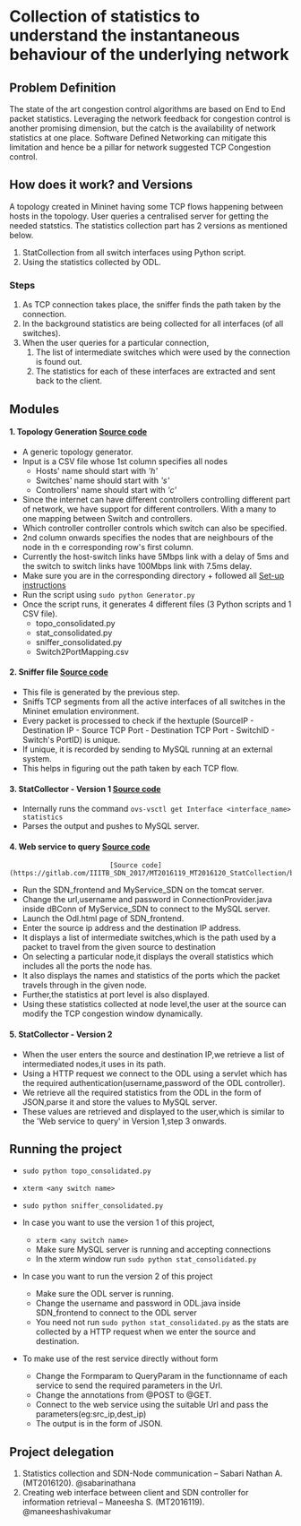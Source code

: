 # Collection of statistics to understand the instantaneous behaviour of the underlying network 

## Problem Definition
The state of the art congestion control algorithms are based on End to End packet statistics. Leveraging the network feedback for congestion control is another promising dimension, but the catch is the availability of network statistics at one place. Software Defined Networking can mitigate
this limitation and hence be a pillar for network suggested TCP Congestion control.

## How does it work? and Versions
A topology created in Mininet having some TCP flows happening between hosts in the topology. User queries a centralised server for getting the needed statstics.
The statistics collection part has 2 versions as mentioned below.

1. StatCollection from all switch interfaces using Python script.
2. Using the statistics collected by ODL. 

### Steps
1. As TCP connection takes place, the sniffer finds the path taken by the connection.
2. In the background statistics are being collected for all interfaces (of all switches).
3. When the user queries for a particular connection,
    1. The list of intermediate switches which were used by the connection is found out.
    2. The statistics for each of these interfaces are extracted and sent back to the client.


## Modules
#### 1. Topology Generation [Source code](https://gitlab.com/IIITB_SDN_2017/MT2016119_MT2016120_StatCollection/blob/master/src/MT2016120_Sabari_Nathan/Generator.py)
* A generic topology generator. 
* Input is a CSV file whose 1st column specifies all nodes
    * Hosts' name should start with _'h'_
    * Switches' name should start with _'s'_
    * Controllers' name should start with _'c'_
* Since the internet can have different controllers controlling different part of network, we have support for different controllers. With a many to one mapping between Switch and controllers.
* Which controller controller controls which switch can also be specified.
* 2nd column onwards specifies the nodes that are neighbours of the node in th e corresponding row's first column.
* Currently the host-switch links have 5Mbps link with a delay of 5ms and the switch to switch links have 100Mbps link with 7.5ms delay.
* Make sure you are in the corresponding directory + followed all [Set-up instructions](https://gitlab.com/IIITB_SDN_2017/MT2016119_MT2016120_StatCollection/blob/master/src/MT2016120_Sabari_Nathan/Setup%20instructions.md)
* Run the script using `sudo python Generator.py`
* Once the script runs, it generates 4 different files  (3 Python scripts and 1 CSV file).
    * topo_consolidated.py
    * stat_consolidated.py
    * sniffer_consolidated.py
    * Switch2PortMapping.csv

#### 2. Sniffer file [Source code](https://gitlab.com/IIITB_SDN_2017/MT2016119_MT2016120_StatCollection/blob/master/src/MT2016120_Sabari_Nathan/snif.py)
* This file is generated by the previous step. 
* Sniffs TCP segments from all the active interfaces of all switches in the Mininet emulation environment.
* Every packet is processed to check if the hextuple (SourceIP - Destination IP - Source TCP Port - Destination TCP Port - SwitchID - Switch's PortID) is unique.
* If unique, it is recorded by sending to MySQL running at an external system. 
* This helps in figuring out the path taken by each TCP flow. 

#### 3. StatCollector - Version 1 [Source code](https://gitlab.com/IIITB_SDN_2017/MT2016119_MT2016120_StatCollection/blob/master/src/MT2016120_Sabari_Nathan/stat_collector.py)
* Internally runs the command `ovs-vsctl get Interface <interface_name> statistics`
* Parses the output and pushes to MySQL server.

#### 4. Web service to query [Source code](https://gitlab.com/IIITB_SDN_2017/MT2016119_MT2016120_StatCollection/blob/master/src/MT2016119_S_Maneesha/Final%20Codes/MyService_SDN.war)
                             [Source code](https://gitlab.com/IIITB_SDN_2017/MT2016119_MT2016120_StatCollection/blob/master/src/MT2016119_S_Maneesha/Final%20Codes/SDN_frontend.war)
* Run the SDN_frontend and MyService_SDN on the tomcat server.
* Change the url,username and password in ConnectionProvider.java inside dBConn of MyService_SDN to connect to the MySQL server.
* Launch the Odl.html page of SDN_frontend.
* Enter the source ip address and the destination IP address.
* It displays a list of intermediate switches,which is the path used by a packet to travel from the given source to destination
* On selecting a particular node,it displays the overall statistics which includes all the ports the node has.
* It also displays the names and statistics of the ports which the packet travels through in the given node.
* Further,the statistics at port level is also displayed.
* Using these statistics collected at node level,the user at the source can modify the TCP congestion window dynamically.

#### 5. StatCollector - Version 2
* When the user enters the source and destination IP,we retrieve a list of intermediated nodes,it uses in its path.
* Using a HTTP request we connect to the ODL using a servlet which has the required authentication(username,password of the ODL controller).
* We retrieve all the required statistics from the ODL in the form of JSON,parse it and store the values to MySQL server.
* These values are retrieved and displayed to the user,which is similar to the 'Web service to query' in Version 1,step 3 onwards.


## Running the project
* `sudo python topo_consolidated.py`
* `xterm <any switch name>`
* `sudo python sniffer_consolidated.py`
* In case you want to use the version 1 of this project, 
    * `xterm <any switch name>`
    * Make sure MySQL server is running and accepting connections
    * In the xterm window run `sudo python stat_consolidated.py`

* In case you want to run the version 2 of this project
    * Make sure the ODL server is running.
    * Change the username and password in ODL.java inside SDN_frontend to connect to the ODL server
    * You need not run  `sudo python stat_consolidated.py` as the stats are collected by a HTTP request when we enter the source and destination.
    
* To make use of the rest service directly without form
    * Change the Formparam to QueryParam in the functionname of each service to send the required parameters in the Url.
    * Change the annotations from @POST to @GET.
    * Connect to the web service using the suitable Url and pass the parameters(eg:src_ip,dest_ip)
    * The output is in the form of JSON.

## Project delegation
1. Statistics collection and SDN-Node communication – Sabari Nathan A. (MT2016120). @sabarinathana
2. Creating web interface between client and SDN controller for information retrieval – Maneesha S. (MT2016119). @maneeshashivakumar